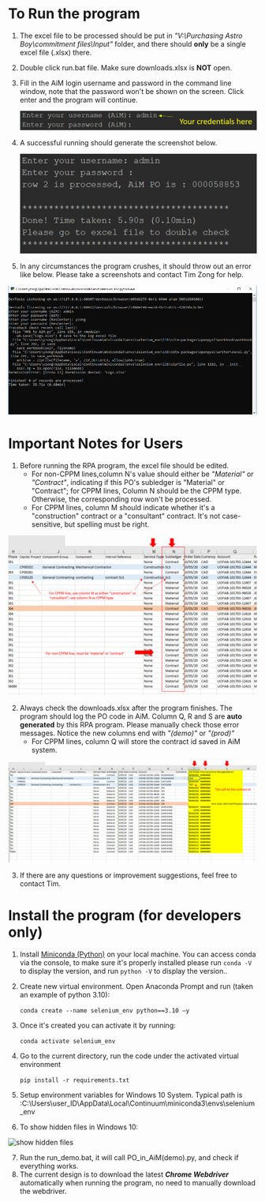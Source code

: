 # To Run the program

1. The excel file to be processed should be put in *"V:\Purchasing Astro Boy\commitment files\Input"* folder, and there should **only** be a single excel file (.xlsx) there.

2. Double click run.bat file. Make sure downloads.xlsx is **NOT** open.

3. Fill in the AiM login username and password in the command line window, note that the password won't be shown on the screen. Click enter and the program will continue.

   ![CMD login screenshots](images/screenshots1.PNG)

4. A successful running should generate the screenshot below. 

   ![success run](images/success_run.png)

5. In any circumstances the program crushes, it should throw out an error like below. Please take a screenshots and contact Tim Zong for help.

![errors](images/error_example.png)

# Important Notes for Users

1. Before running the RPA program, the excel file should be edited. 
   * For non-CPPM lines,column N's value should either be *"Material"* or *"Contract"*, indicating if this PO's subledger is "Material" or "Contract"; for CPPM lines, Column N should be the CPPM type. Otherwise, the corresponding row won't be processed.
   * For CPPM lines, column M should indicate whether it's a "construction" contract or a "consultant" contract. It's not case-sensitive, but spelling must be right.

![excel edit](images/excel_edit.png)

2. Always check the downloads.xlsx after the program finishes. The program should log the PO code in AiM. Column Q, R and S are **auto generated** by this RPA program. Please manually check those error messages. Notice the new columns end with *"(demo)"* or *"(prod)"*
   * For CPPM lines, column Q will store the contract id saved in AiM system.

![excel output](images/excel_output.png)

3. If there are any questions or improvement suggestions, feel free to contact Tim.



# Install the program (for developers only)

1. Install [Miniconda (Python)](https://docs.conda.io/en/latest/miniconda.html)  on your local machine. You can access conda via the console, to make sure it's properly installed please run `conda -V` to display the version, and run `python -V` to display the version..

2. Create new virtual environment. Open Anaconda Prompt and run (taken an example of python 3.10):

   ```conda create --name selenium_env python==3.10 –y```

3. Once it's created you can activate it by running: 

   ```conda activate selenium_env```

4. Go to the current directory, run the code under the activated virtual environment

   ```pip install -r requirements.txt``` 

5. Setup environment variables for Windows 10 System. Typical path is :C:\Users\user_ID\AppData\Local\Continuum\miniconda3\envs\selenium_env

6. To show hidden files in Windows 10:

![show hidden files](images/screenshots2.PNG)

7. Run the run_demo.bat, it will call PO_in_AiM(demo).py, and check if everything works.
8. The current design is to download the latest ***Chrome Webdriver*** automatically when running the program, no need to manually download the webdriver.
